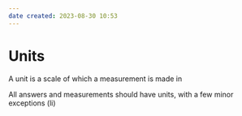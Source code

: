 ```yaml
---
date created: 2023-08-30 10:53
---
```


# Units
A unit is a scale of which a measurement is made in

All answers and measurements should have units, with a few minor exceptions (li)